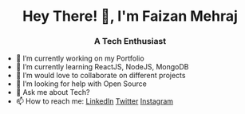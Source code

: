<h1 align="center">Hey There! 👋, I'm Faizan Mehraj</h1>
<h3 align="center">A Tech Enthusiast</h3>

- 🔭 I’m currently working on my Portfolio
- 🌱 I’m currently learning ReactJS, NodeJS, MongoDB
- 👯 I’m would love to collaborate on different projects
- 🤔 I’m looking for help with Open Source
- 💬 Ask me about Tech?
- 📫 How to reach me: [LinkedIn](https://www.linkedin.com/in/faizan-mehraj-74241517b/) [Twitter](https://twitter.com/faxandar)  [Instagram](https://www.instagram.com/faxandar)


